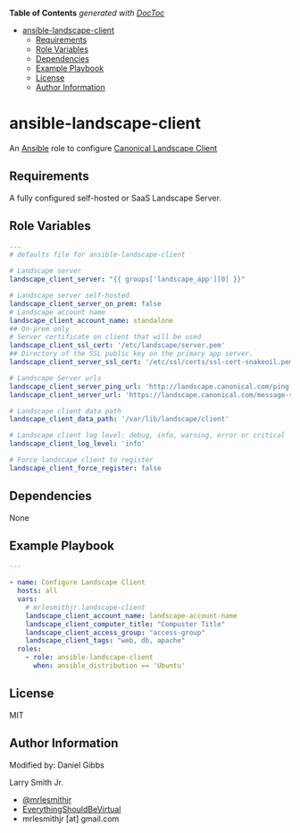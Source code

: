 <!-- START doctoc generated TOC please keep comment here to allow auto update -->
<!-- DON'T EDIT THIS SECTION, INSTEAD RE-RUN doctoc TO UPDATE -->
**Table of Contents**  *generated with [DocToc](https://github.com/thlorenz/doctoc)*

- [ansible-landscape-client](#ansible-landscape-client)
  - [Requirements](#requirements)
  - [Role Variables](#role-variables)
  - [Dependencies](#dependencies)
  - [Example Playbook](#example-playbook)
  - [License](#license)
  - [Author Information](#author-information)

<!-- END doctoc generated TOC please keep comment here to allow auto update -->

# ansible-landscape-client

An [Ansible](https://www.ansible.com) role to configure [Canonical Landscape Client](https://landscape.canonical.com/)

## Requirements

A fully configured self-hosted or SaaS Landscape Server.

## Role Variables

```yaml
---
# defaults file for ansible-landscape-client

# Landscape server
landscape_client_server: "{{ groups['landscape_app'][0] }}"

# Landscape server self-hosted
landscape_client_server_on_prem: false
# Landscape account name
landscape_client_account_name: standalone
## On-prem only
# Server certificate on client that will be used
landscape_client_ssl_cert: '/etc/landscape/server.pem'
## Directory of the SSL public key on the primary app server.
landscape_client_server_ssl_cert: '/etc/ssl/certs/ssl-cert-snakeoil.pem'

# Landscape Server urls
landscape_client_server_ping_url: 'http://landscape.canonical.com/ping'
landscape_client_server_url: 'https://landscape.canonical.com/message-system'

# Landscape client data path
landscape_client_data_path: '/var/lib/landscape/client'

# Landscape client log level: debug, info, warning, error or critical
landscape_client_log_level: 'info'

# Force landscape client to register
landscape_client_force_register: false
```

## Dependencies

None

## Example Playbook

```yaml
---

- name: Configure Landscape Client
  hosts: all
  vars:
    # mrlesmithjr.landscape-client
    landscape_client_account_name: landscape-account-name
    landscape_client_computer_title: "Compuster Title"
    landscape_client_access_group: "access-group"
    landscape_client_tags: "web, db, apache"
  roles:
    - role: ansible-landscape-client
      when: ansible_distribution == 'Ubuntu'
```

## License

MIT

## Author Information
Modified by: Daniel Gibbs


Larry Smith Jr.

-   [@mrlesmithjr](https://www.twitter.com/mrlesmithjr)
-   [EverythingShouldBeVirtual](http://www.everythingshouldbevirtual.com)
-   mrlesmithjr [at] gmail.com
